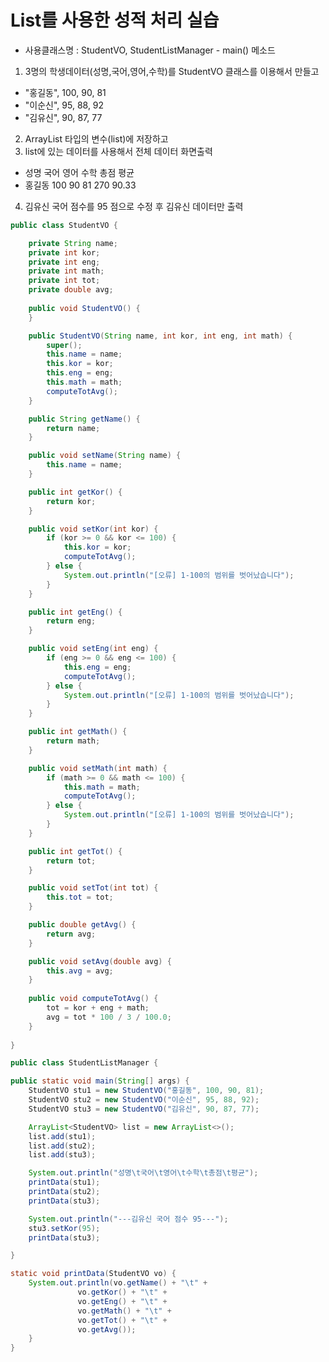 # List를 사용한 성적 처리 실습

- 사용클래스명 : StudentVO, StudentListManager - main() 메소드
1. 3명의 학생데이터(성명,국어,영어,수학)를 StudentVO 클래스를 이용해서 만들고
- "홍길동", 100, 90, 81
- "이순신", 95, 88, 92
- "김유신", 90, 87, 77
2. ArrayList 타입의 변수(list)에 저장하고
3. list에 있는 데이터를 사용해서 전체 데이터 화면출력
- 성명    국어   영어  수학    총점     평균
- 홍길동   100  90  81  270  90.33
4. 김유신 국어 점수를 95 점으로 수정 후 김유신 데이터만 출력

```java
public class StudentVO {

	private String name;
	private int kor;
	private int eng;
	private int math;
	private int tot;
	private double avg;
	
	public void StudentVO() {
	}

	public StudentVO(String name, int kor, int eng, int math) {
		super();
		this.name = name;
		this.kor = kor;
		this.eng = eng;
		this.math = math;
		computeTotAvg();
	}

	public String getName() {
		return name;
	}

	public void setName(String name) {
		this.name = name;
	}

	public int getKor() {
		return kor;
	}

	public void setKor(int kor) {
		if (kor >= 0 && kor <= 100) {
			this.kor = kor;
			computeTotAvg();
		} else {
			System.out.println("[오류] 1-100의 범위를 벗어났습니다");
		}
	}

	public int getEng() {
		return eng;
	}

	public void setEng(int eng) {
		if (eng >= 0 && eng <= 100) {
			this.eng = eng;
			computeTotAvg();
		} else {
			System.out.println("[오류] 1-100의 범위를 벗어났습니다");
		}
	}

	public int getMath() {
		return math;
	}

	public void setMath(int math) {
		if (math >= 0 && math <= 100) {
			this.math = math;
			computeTotAvg();
		} else {
			System.out.println("[오류] 1-100의 범위를 벗어났습니다");
		}
	}

	public int getTot() {
		return tot;
	}

	public void setTot(int tot) {
		this.tot = tot;
	}

	public double getAvg() {
		return avg;
	}

	public void setAvg(double avg) {
		this.avg = avg;
	}
	
	public void computeTotAvg() {
		tot = kor + eng + math;
		avg = tot * 100 / 3 / 100.0;
	}
	
}
```
```java
public class StudentListManager {

public static void main(String[] args) {
	StudentVO stu1 = new StudentVO("홍길동", 100, 90, 81);
	StudentVO stu2 = new StudentVO("이순신", 95, 88, 92);
	StudentVO stu3 = new StudentVO("김유신", 90, 87, 77);

	ArrayList<StudentVO> list = new ArrayList<>();
	list.add(stu1);
	list.add(stu2);
	list.add(stu3);

	System.out.println("성명\t국어\t영어\t수학\t총점\t평균");
	printData(stu1);
	printData(stu2);
	printData(stu3);

	System.out.println("---김유신 국어 점수 95---");
	stu3.setKor(95);
	printData(stu3);

}

static void printData(StudentVO vo) {
	System.out.println(vo.getName() + "\t" + 
			   vo.getKor() + "\t" + 
			   vo.getEng() + "\t" + 
			   vo.getMath() + "\t" + 
			   vo.getTot() + "\t" + 
			   vo.getAvg());	
	}	
}
```

